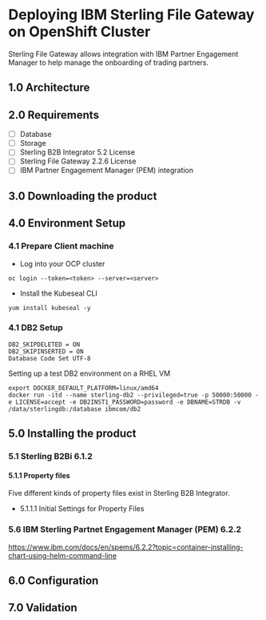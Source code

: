 # Deploying IBM Sterling File Gateway on OpenShift Cluster

Sterling File Gateway allows integration with IBM Partner Engagement Manager to help manage the onboarding of trading partners.

## 1.0 Architecture

## 2.0 Requirements
* [ ] Database
* [ ] Storage
* [ ] Sterling B2B Integrator 5.2 License
* [ ] Sterling File Gateway 2.2.6 License
* [ ] IBM Partner Engagement Manager (PEM) integration

## 3.0 Downloading the product

## 4.0 Environment Setup

### 4.1 Prepare Client machine

* Log into your OCP cluster
```
oc login --token=<token> --server=<server>
```

* Install the Kubeseal CLI
```
yum install kubeseal -y 
```
### 4.1 DB2 Setup
```
DB2_SKIPDELETED = ON
DB2_SKIPINSERTED = ON
Database Code Set UTF-8
```
Setting up a test DB2 environment on a RHEL VM
```
export DOCKER_DEFAULT_PLATFORM=linux/amd64
docker run -itd --name sterling-db2 --privileged=true -p 50000:50000 -e LICENSE=accept -e DB2INST1_PASSWORD=password -e DBNAME=STRDB -v /data/sterlingdb:/database ibmcom/db2
```




## 5.0 Installing the product
### 5.1 Sterling B2Bi 6.1.2


#### 5.1.1 Property files
Five different kinds of property files exist in Sterling B2B Integrator.

- 5.1.1.1 Initial Settings for Property Files
  
### 5.6 IBM Sterling Partnet Engagement Manager (PEM) 6.2.2
https://www.ibm.com/docs/en/spems/6.2.2?topic=container-installing-chart-using-helm-command-line

## 6.0 Configuration

## 7.0 Validation

